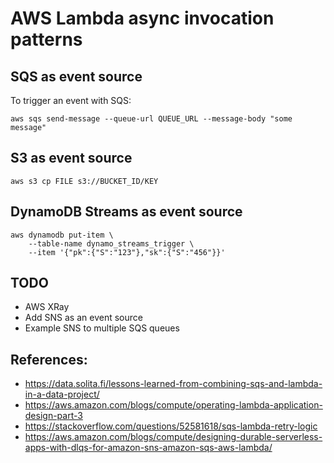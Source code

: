 # AWS Lambda async invocation patterns

## SQS as event source

To trigger an event with SQS:

```
aws sqs send-message --queue-url QUEUE_URL --message-body "some message"
```

## S3 as event source

```
aws s3 cp FILE s3://BUCKET_ID/KEY
```

## DynamoDB Streams as event source

```
aws dynamodb put-item \
    --table-name dynamo_streams_trigger \
    --item '{"pk":{"S":"123"},"sk":{"S":"456"}}'
```

## TODO

- AWS XRay
- Add SNS as an event source
- Example SNS to multiple SQS queues

## References:

- https://data.solita.fi/lessons-learned-from-combining-sqs-and-lambda-in-a-data-project/
- https://aws.amazon.com/blogs/compute/operating-lambda-application-design-part-3
- https://stackoverflow.com/questions/52581618/sqs-lambda-retry-logic
- https://aws.amazon.com/blogs/compute/designing-durable-serverless-apps-with-dlqs-for-amazon-sns-amazon-sqs-aws-lambda/